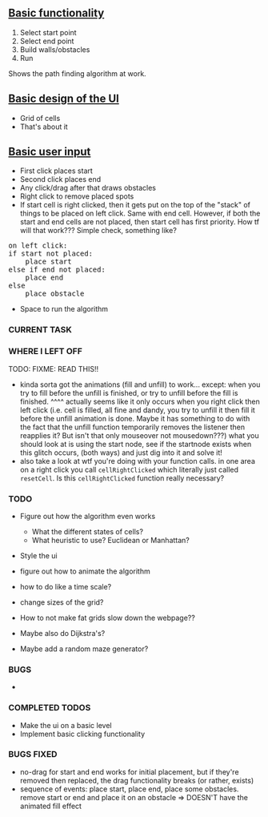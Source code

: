 ## <ins>Basic functionality</ins>

1. Select start point
2. Select end point
3. Build walls/obstacles
4. Run

Shows the path finding algorithm at work.

## <ins>Basic design of the UI</ins>
- Grid of cells
- That's about it

## <ins>Basic user input</ins>
- First click places start
- Second click places end
- Any click/drag after that draws obstacles
- Right click to remove placed spots
- If start cell is right clicked, then it gets put on the top of the "stack" of things to be placed on left click. Same with end cell. However, if both the start and end cells are not placed, then start cell has first priority. How tf will that work??? Simple check, something like?
<pre>
on left click:
if start not placed:
    place start
else if end not placed:
    place end
else
    place obstacle
</pre>
* Space to run the algorithm

### **CURRENT TASK**

### **WHERE I LEFT OFF**

TODO: FIXME: READ THIS!!
- kinda sorta got the animations (fill and unfill) to work... except: when you try
to fill before the unfill is finished, or try to unfill before the fill is finished.
^^^^ actually seems like it only occurs when you right click then left click 
(i.e. cell is filled, all fine and dandy, you try to unfill it then fill it before the unfill
animation is done. Maybe it has something to do with the fact that the unfill function
temporarily removes the listener then reapplies it? But isn't that only mouseover not mousedown???)
what you should look at is using the start node, see if the startnode exists when this glitch occurs, (both ways)
and just dig into it and solve it!
- also take a look at wtf you're doing with your function calls. in one area on 
a right click you call `cellRightClicked` which literally just called `resetCell`. Is
this `cellRightClicked` function really necessary?

### **TODO**
- Figure out how the algorithm even works
  - What the different states of cells? 
  - What heuristic to use? Euclidean or Manhattan?

- Style the ui
- figure out how to animate the algorithm
- how to do like a time scale?
- change sizes of the grid?
- How to not make fat grids slow down the webpage??
- Maybe also do Dijkstra's?
- Maybe add a random maze generator?

### **BUGS**
- 

### **COMPLETED TODOS**
- Make the ui on a basic level
- Implement basic clicking functionality


### **BUGS FIXED**
- no-drag for start and end works for initial placement, but if they're removed
then replaced, the drag functionality breaks (or rather, exists)
- sequence of events: place start, place end, place some obstacles. remove start or end
and place it on an obstacle => DOESN'T have the animated fill effect


